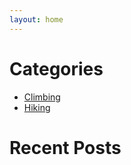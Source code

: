 ```yaml
---
layout: home
---
```


<h1>Categories</h1>
<ul>
  <li><a href="/tag/climbing/">Climbing</a></li>
  <li><a href="/tag/hiking/">Hiking</a></li>
  <!-- Add more categories as needed -->
</ul>

<h1>Recent Posts</h1>